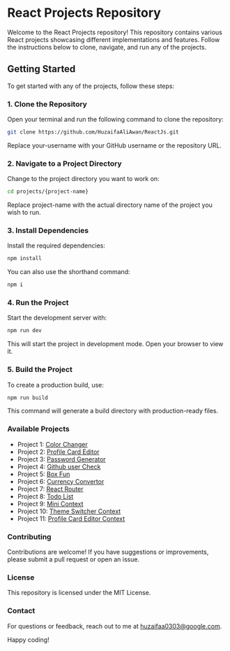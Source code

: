 # React Projects Repository

Welcome to the React Projects repository! This repository contains various React projects showcasing different implementations and features. Follow the instructions below to clone, navigate, and run any of the projects.

## Getting Started

To get started with any of the projects, follow these steps:

### 1. Clone the Repository

Open your terminal and run the following command to clone the repository:

```bash
git clone https://github.com/HuzaifaAliAwan/ReactJs.git
```

Replace your-username with your GitHub username or the repository URL.

### 2. Navigate to a Project Directory

Change to the project directory you want to work on:

```bash
cd projects/{project-name}
```

Replace project-name with the actual directory name of the project you wish to run.

### 3. Install Dependencies

Install the required dependencies:

```bash
npm install
```

You can also use the shorthand command:

```bash
npm i
```

### 4. Run the Project

Start the development server with:

```bash
npm run dev
```

This will start the project in development mode. Open your browser to view it.

### 5. Build the Project

To create a production build, use:

```bash
npm run build
```

This command will generate a build directory with production-ready files.

### Available Projects

- Project 1: [Color Changer](https://github.com/HuzaifaAliAwan/ReactJs/tree/main/projects/01-proj-color-changer)
- Project 2: [Profile Card Editor](https://github.com/HuzaifaAliAwan/ReactJs/tree/main/projects/02-proj-profile-card-editor)
- Project 3: [Password Generator](https://github.com/HuzaifaAliAwan/ReactJs/tree/main/projects/03-proj-password-generator)
- Project 4: [Github user Check](https://github.com/HuzaifaAliAwan/ReactJs/tree/main/projects/04-proj-github-user-check)
- Project 5: [Box Fun](https://github.com/HuzaifaAliAwan/ReactJs/tree/main/projects/05-proj-box-fun)
- Project 6: [Currency Convertor](https://github.com/HuzaifaAliAwan/ReactJs/tree/main/projects/06-proj-currency-converter)
- Project 7: [React Router](https://github.com/HuzaifaAliAwan/ReactJs/tree/main/projects/07-proj-react-router)
- Project 8: [Todo List](https://github.com/HuzaifaAliAwan/ReactJs/tree/main/projects/08-proj-todo-list)
- Project 9: [Mini Context](https://github.com/HuzaifaAliAwan/ReactJs/tree/main/projects/09-proj-mini-context)
- Project 10: [Theme Switcher Context](https://github.com/HuzaifaAliAwan/ReactJs/tree/main/projects/10-proj-theme-switcher-context-api)
- Project 11: [Profile Card Editor Context](https://github.com/HuzaifaAliAwan/ReactJs/tree/main/projects/11-proj-profile-card-editor-context)

### Contributing

Contributions are welcome! If you have suggestions or improvements, please submit a pull request or open an issue.

### License

This repository is licensed under the MIT License.

### Contact

For questions or feedback, reach out to me at huzaifaa0303@google.com.

Happy coding!
